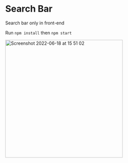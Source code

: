 # Search Bar

Search bar only in front-end

Run `npm install` then `npm start`

<img width="371" alt="Screenshot 2022-06-18 at 15 51 02" src="https://user-images.githubusercontent.com/16048510/174441535-2efe300b-82db-417a-bc34-3a272de5cca8.png">

